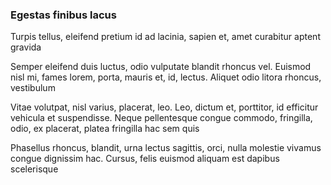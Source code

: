 ### Egestas finibus lacus

Turpis tellus, eleifend pretium id ad lacinia, sapien et, amet curabitur aptent gravida

Semper eleifend duis luctus, odio vulputate blandit rhoncus vel. Euismod nisl mi, fames lorem, porta, mauris et, id, lectus. Aliquet odio litora rhoncus, vestibulum

Vitae volutpat, nisl varius, placerat, leo. Leo, dictum et, porttitor, id efficitur vehicula et suspendisse. Neque pellentesque congue commodo, fringilla, odio, ex placerat, platea fringilla hac sem quis

Phasellus rhoncus, blandit, urna lectus sagittis, orci, nulla molestie vivamus congue dignissim hac. Cursus, felis euismod aliquam est dapibus scelerisque


